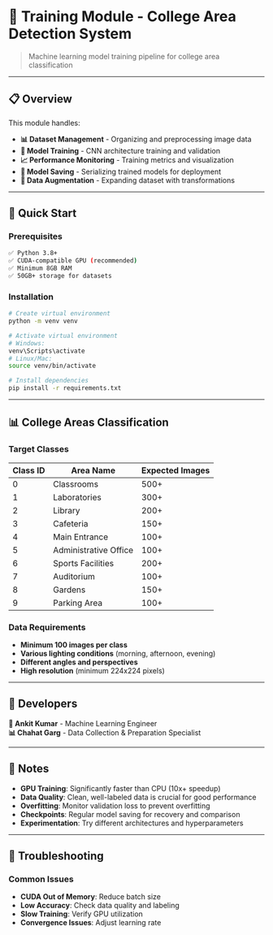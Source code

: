 # 🤖 Training Module - College Area Detection System

> Machine learning model training pipeline for college area classification

---

## 📋 Overview

This module handles:

- **📊 Dataset Management** - Organizing and preprocessing image data
- **🧠 Model Training** - CNN architecture training and validation
- **📈 Performance Monitoring** - Training metrics and visualization
- **💾 Model Saving** - Serializing trained models for deployment
- **🔄 Data Augmentation** - Expanding dataset with transformations

---

## 🚀 Quick Start

### Prerequisites

```bash
✅ Python 3.8+
✅ CUDA-compatible GPU (recommended)
✅ Minimum 8GB RAM
✅ 50GB+ storage for datasets
```

### Installation

```bash
# Create virtual environment
python -m venv venv

# Activate virtual environment
# Windows:
venv\Scripts\activate
# Linux/Mac:
source venv/bin/activate

# Install dependencies
pip install -r requirements.txt
```

---

## 📊 College Areas Classification

### Target Classes

| Class ID | Area Name             | Expected Images |
| -------- | --------------------- | --------------- |
| 0        | Classrooms            | 500+            |
| 1        | Laboratories          | 300+            |
| 2        | Library               | 200+            |
| 3        | Cafeteria             | 150+            |
| 4        | Main Entrance         | 100+            |
| 5        | Administrative Office | 100+            |
| 6        | Sports Facilities     | 200+            |
| 7        | Auditorium            | 100+            |
| 8        | Gardens               | 150+            |
| 9        | Parking Area          | 100+            |

### Data Requirements

- **Minimum 100 images per class**
- **Various lighting conditions** (morning, afternoon, evening)
- **Different angles and perspectives**
- **High resolution** (minimum 224x224 pixels)

---

## 👥 Developers

**🤖 Ankit Kumar** - Machine Learning Engineer  
**📊 Chahat Garg** - Data Collection & Preparation Specialist

---

## 📝 Notes

- **GPU Training**: Significantly faster than CPU (10x+ speedup)
- **Data Quality**: Clean, well-labeled data is crucial for good performance
- **Overfitting**: Monitor validation loss to prevent overfitting
- **Checkpoints**: Regular model saving for recovery and comparison
- **Experimentation**: Try different architectures and hyperparameters

---

## 🚨 Troubleshooting

### Common Issues

- **CUDA Out of Memory**: Reduce batch size
- **Low Accuracy**: Check data quality and labeling
- **Slow Training**: Verify GPU utilization
- **Convergence Issues**: Adjust learning rate
